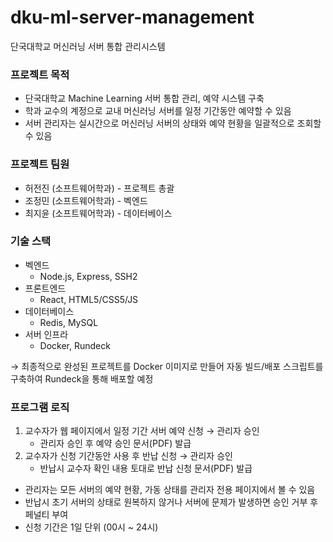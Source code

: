 # dku-ml-server-management
 단국대학교 머신러닝 서버 통합 관리시스템

### 프로젝트 목적

- 단국대학교 Machine Learning 서버 통합 관리, 예약 시스템 구축
- 학과 교수의 계정으로 교내 머신러닝 서버를 일정 기간동안 예약할 수 있음
- 서버 관리자는 실시간으로 머신러닝 서버의 상태와 예약 현황을 일괄적으로 조회할 수 있음

### 프로젝트 팀원

- 허전진 (소프트웨어학과) - 프로젝트 총괄
- 조정민 (소프트웨어학과) - 벡엔드
- 최지윤 (소프트웨어학과) - 데이터베이스

### 기술 스택

- 벡엔드
    - Node.js, Express, SSH2
- 프론트엔드
    - React, HTML5/CSS5/JS
- 데이터베이스
    - Redis, MySQL
- 서버 인프라
    - Docker, Rundeck

→ 최종적으로 완성된 프로젝트를 Docker 이미지로 만들어 자동 빌드/배포 스크립트를 구축하여 Rundeck을 통해 배포할 예정

### 프로그램 로직

1. 교수자가 웹 페이지에서 일정 기간 서버 예약 신청 → 관리자 승인
    - 관리자 승인 후 예약 승인 문서(PDF) 발급
2. 교수자가 신청 기간동안 사용 후 반납 신청 → 관리자 승인
    - 반납시 교수자 확인 내용 토대로 반납 신청 문서(PDF) 발급

- 관리자는 모든 서버의 예약 현황, 가동 상태를 관리자 전용 페이지에서 볼 수 있음
- 반납시 초기 서버의 상태로 원복하지 않거나 서버에 문제가 발생하면 승인 거부 후 페널티 부여
- 신청 기간은 1일 단위 (00시 ~ 24시)
